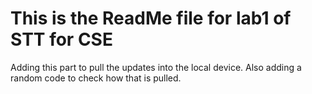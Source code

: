 # This is the ReadMe file for lab1 of STT for CSE
Adding this part to pull the updates into the local device.
Also adding a random code to check how that is pulled.
